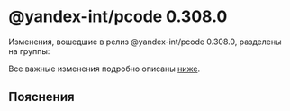 # @yandex-int/pcode 0.308.0

<!-- ЧЕЛОВЕЧЕСКОЕ ВСТУПЛЕНИЕ -->

Изменения, вошедшие в релиз @yandex-int/pcode 0.308.0, разделены на группы:

Все важные изменения подробно описаны [ниже](#Пояснения).

## Пояснения

